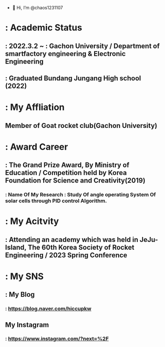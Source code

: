 - 👋 Hi, I’m @chaos1231107

# : Academic Status 
## : 2022.3.2 ~ : Gachon University / Department of smartfactory engineering & Electronic Engineering
## : Graduated Bundang Jungang High school (2022)

# : My Affliation
## Member of Goat rocket club(Gachon University)

# : Award Career
## : The Grand Prize Award, By Ministry of Education / Competition held by Korea Foundation for Science and Creativity(2019)
### : Name Of My Research : Study Of angle operating System Of solar cells through PID control Algorithm.

# : My Acitvity
## : Attending an academy which was held in JeJu-Island, The 60th Korea Society of Rocket Engineering / 2023 Spring Conference

# : My SNS
## : My Blog
### : https://blog.naver.com/hiccupkw
## My Instagram 
### : https://www.instagram.com/?next=%2F
